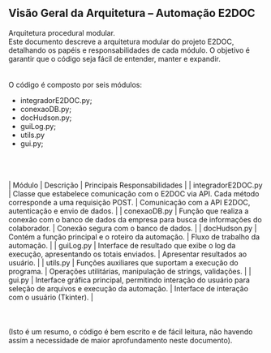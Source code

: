 ## Visão Geral da Arquitetura – Automação E2DOC

Arquitetura procedural modular.\
Este documento descreve a arquitetura modular do projeto E2DOC, detalhando os papéis e responsabilidades de cada módulo. O objetivo é garantir que o código seja fácil de entender, manter e expandir.
<br/>
<br/>
<br/>
O código é composto por seis módulos:
- integradorE2DOC.py;
- conexaoDB.py;
- docHudson.py;
- guiLog.py;
- utils.py
- gui.py;
<br/>
<br/>
<br/>
| Módulo | Descrição | Principais Responsabilidades |
| integradorE2DOC.py | Classe que estabelece comunicação com o E2DOC via API. Cada método corresponde a uma requisição POST. | Comunicação com a API E2DOC, autenticação e envio de dados. |
| conexaoDB.py | Função que realiza a conexão com o banco de dados da empresa para busca de informações do colaborador. |	Conexão segura com o banco de dados. |
| docHudson.py | Contém a função principal e o roteiro da automação. | Fluxo de trabalho da automação. |
| guiLog.py |	Interface de resultado que exibe o log da execução, apresentando os totais enviados. | Apresentar resultados ao usuário. |
| utils.py | Funções auxiliares que suportam a execução do programa. | Operações utilitárias, manipulação de strings, validações. |
| gui.py | Interface gráfica principal, permitindo interação do usuário para seleção de arquivos e execução da automação. |	Interface de interação com o usuário (Tkinter). |
<br/>
<br/>
<br/>
<br/>
(Isto é um resumo, o código é bem escrito e de fácil leitura, não havendo assim a necessidade de maior aprofundamento neste documento).
